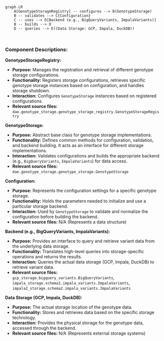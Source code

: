 ```mermaid
graph LR
    A[GenotypeStorageRegistry] -- configures --> B(GenotypeStorage) 
    B -- validates --> C{Configuration} 
    C -- uses --> D[Backend (e.g., BigQueryVariants, ImpalaVariants)]
    B -- builds --> D
    D -- queries --> E((Data Storage: GCP, Impala, DuckDB))



```

### Component Descriptions:

**GenotypeStorageRegistry:**
*   **Purpose:** Manages the registration and retrieval of different genotype storage configurations.
*   **Functionality:** Registers storage configurations, retrieves specific genotype storage instances based on configuration, and handles storage shutdown.
*   **Interaction:** Configures `GenotypeStorage` instances based on registered configurations.
*   **Relevant source files:** `dae.genotype_storage.genotype_storage_registry.GenotypeStorageRegistry`

**GenotypeStorage:**
*   **Purpose:** Abstract base class for genotype storage implementations.
*   **Functionality:** Defines common methods for configuration, validation, and backend building. It acts as an interface for different storage implementations.
*   **Interaction:** Validates configurations and builds the appropriate backend (e.g., `BigQueryVariants`, `ImpalaVariants`) for data access.
*   **Relevant source files:** `dae.genotype_storage.genotype_storage.GenotypeStorage`

**Configuration:**
*   **Purpose:** Represents the configuration settings for a specific genotype storage.
*   **Functionality:** Holds the parameters needed to initialize and use a particular storage backend.
*   **Interaction:** Used by `GenotypeStorage` to validate and normalize the configuration before building the backend.
*   **Relevant source files:** N/A (Represents a data structure)

**Backend (e.g., BigQueryVariants, ImpalaVariants):**
*   **Purpose:** Provides an interface to query and retrieve variant data from the underlying data storage.
*   **Functionality:** Translates high-level queries into storage-specific operations and returns the results.
*   **Interaction:** Queries the actual data storage (GCP, Impala, DuckDB) to retrieve variant data.
*   **Relevant source files:** `gcp_storage.bigquery_variants.BigQueryVariants`, `impala_storage.schema1.impala_variants.ImpalaVariants`, `impala2_storage.schema2.impala_variants.ImpalaVariants`

**Data Storage (GCP, Impala, DuckDB):**
*   **Purpose:** The actual storage location of the genotype data.
*   **Functionality:** Stores and retrieves data based on the specific storage technology.
*   **Interaction:** Provides the physical storage for the genotype data, accessed through the backend.
*   **Relevant source files:** N/A (Represents external storage systems)

